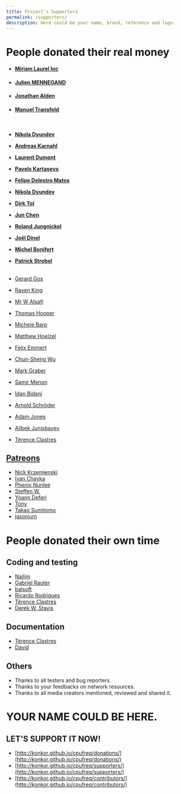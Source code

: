 ```yaml
---
title: Project's Supporters
permalink: /supporters/
description: Here could be your name, brand, reference and logo.
---
```


# People donated their **real money**

* #### [Miriam Laurel Inc](https://konkor.github.io/cpufreq/supporters/)

* #### [Julien MENNEGAND](https://konkor.github.io/cpufreq/supporters/)
* #### [Jonathan Alden](https://konkor.github.io/cpufreq/supporters/)
* #### [Manuel Transfeld](https://konkor.github.io/cpufreq/supporters/)
<br>

* **[Nikola Dyundev](https://konkor.github.io/cpufreq/supporters/)**
* **[Andreas Karnahl](https://konkor.github.io/cpufreq/supporters/)**
* **[Laurent Dumont](https://konkor.github.io/cpufreq/supporters/)**
* **[Pavels Kartasevs](https://konkor.github.io/cpufreq/supporters/)**
* **[Felipe Delestro Matos](https://konkor.github.io/cpufreq/supporters/)**
* **[Nikola Dyundev](https://konkor.github.io/cpufreq/supporters/)**
* **[Dirk Tol](https://konkor.github.io/cpufreq/supporters/)**
* **[Jun Chen](https://konkor.github.io/cpufreq/supporters/)**

* **[Roland Jungnickel](https://konkor.github.io/cpufreq/supporters/)**
* **[Joël Dinel](https://konkor.github.io/cpufreq/supporters/)**
* **[Michel Bonifert](https://konkor.github.io/cpufreq/supporters/)**
* **[Patrick Strobel](https://konkor.github.io/cpufreq/supporters/)**
<br><br>

* [Gerard Gos](https://konkor.github.io/cpufreq/supporters/)
* [Raven King](https://konkor.github.io/cpufreq/supporters/)
* [Mr W Alsafi](https://konkor.github.io/cpufreq/supporters/)
* [Thomas Hooper](https://konkor.github.io/cpufreq/supporters/)
* [Michele Barp](https://konkor.github.io/cpufreq/supporters/)
* [Matthew Hoelzel](https://konkor.github.io/cpufreq/supporters/)

* [Felix Emmert](https://konkor.github.io/cpufreq/supporters/)
* [Chun-Sheng Wu](https://konkor.github.io/cpufreq/supporters/)
* [Mark Graber](https://konkor.github.io/cpufreq/supporters/)
* [Samir Menon](https://konkor.github.io/cpufreq/supporters/)
* [Idan Bidani](https://konkor.github.io/cpufreq/supporters/)
* [Arnold Schröder](https://konkor.github.io/cpufreq/supporters/)
* [Adam Jones](https://konkor.github.io/cpufreq/supporters/)
* [Alibek Junisbayev](https://konkor.github.io/cpufreq/supporters/)
* [Térence Clastres](https://github.com/terencode)

## [Patreons](https://www.patreon.com/konkor)

* [Nick Krzemienski](https://github.com/krzemienski)
* [Ivan Chayka](https://vk.com/anaumynaugames)
* [Phenix Nunlee](https://www.patreon.com/user?u=21996172)
* [Steffen W.](https://www.patreon.com/user/creators?u=7405409)
* [Yoann Deferi](https://konkor.github.io/cpufreq/supporters/)
* [Tony](https://www.patreon.com/twu026)
* [Takao Sumitomo](https://www.patreon.com/user?u=21736175)
* [jasonium](https://www.patreon.com/user?u=711103)


# People donated their **own time**

## Coding and testing

* [Nailim](https://github.com/Nailim)
* [Gabriel Rauter](https://github.com/raetiacorvus)
* [balsoft](https://github.com/balsoft)
* [Ricardo Rodrigues](https://github.com/RicardoEPRodrigues)
* [Térence Clastres](https://github.com/terencode)
* [Derek W. Stavis](https://github.com/derekstavis)

## Documentation

* [Térence Clastres](https://github.com/terencode)
* [David](https://github.com/BurningSmile)

## Others

* Thanks to all testers and bug reporters.
* Thanks to your feedbacks on network resources.
* Thanks to all media creators mentioned, reviewed and shared it.

# YOUR NAME COULD BE HERE.
## LET'S SUPPORT IT NOW!

* [http://konkor.github.io/cpufreq/donations/](http://konkor.github.io/cpufreq/donations/)
* [http://konkor.github.io/cpufreq/supporters/](http://konkor.github.io/cpufreq/supporters/)
* [http://konkor.github.io/cpufreq/contributors/](http://konkor.github.io/cpufreq/contributors/)
